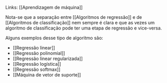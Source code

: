 ---
---

Links: [[Aprendizagem de máquina]]

Nota-se que a separação entre [[Algoritmos de regressão]] e de [[Algoritmos de classificação]] nem sempre é clara e que as vezes um algoritmo de classificação pode ter uma etapa de regressão e vice-versa. 

Alguns exemplos desse tipo de algoritmo são:
- [[Regressão linear]] 
- [[Regressão polinomial]]
- [[Regressão linear regularizada]]
- [[Regressão logística]]
- [[Regressão softmax]]
- [[Máquina de vetor de suporte]]